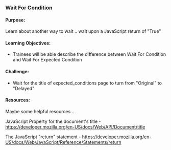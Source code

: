 ### Wait For Condition

#### Purpose:
Learn about another way to wait .. wait upon a JavaScript return of "True"

#### Learning Objectives:

- Trainees will be able describe the difference between Wait For Condition and Wait For Expected Condition

#### Challenge:
- Wait for the title of expected_conditions page to turn from "Original" to "Delayed"

#### Resources:

Maybe some helpful resources ..

JavaScript Property for the document's title - https://developer.mozilla.org/en-US/docs/Web/API/Document/title

The JavaScript "return" statement - https://developer.mozilla.org/en-US/docs/Web/JavaScript/Reference/Statements/return